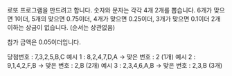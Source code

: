 로또 프로그램을 만드려고 합니다. 
숫자와 문자는 각각 4개 2개를 뽑습니다. 6개가 맞으면 1이더, 5개의 맞으면 0.75이더, 
4개가 맞으면 0.25이더, 3개가 맞으면 0.1이더 2개 이하는 상금이 없습니다. (순서는 상관없음)

참가 금액은 0.05이더입니다.

당첨번호 : 7,3,2,5,B,C
예시 1  : 8,2,4,7,D,A -> 맞은 번호 : 2     (1개)
예시 2  : 9,1,4,2,F,B -> 맞은 번호 : 2,B   (2개)
예시 3  : 2,3,4,6,A,B -> 맞은 번호 : 2,3,B (3개)